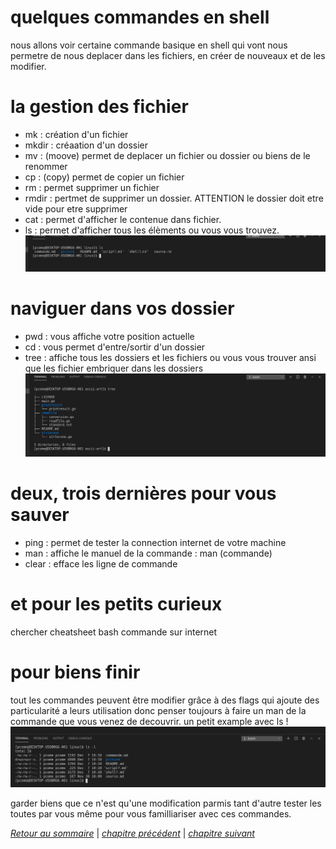# quelques commandes en shell
nous allons voir certaine commande basique en shell qui vont nous permetre de nous deplacer dans les fichiers, en créer de nouveaux et de les modifier.

# la gestion des fichier

- mk : création d'un fichier
- mkdir : créaation d'un dossier
- mv : (moove) permet de deplacer un fichier ou dossier ou biens de le renommer
- cp : (copy) permet de copier un fichier
- rm : permet supprimer un fichier
- rmdir : pertmet de supprimer un dossier. ATTENTION le dossier doit etre vide pour etre supprimer
- cat : permet d'afficher le contenue dans fichier.
- ls : permet d'afficher tous les élèments ou vous vous trouvez.
![tree](./picture/Screenshot_2020-12-07_10-09-47.png)

# naviguer dans vos dossier

- pwd : vous affiche votre position actuelle
- cd : vous permet d'entre/sortir d'un dossier 
- tree : affiche tous les dossiers et les fichiers ou vous vous trouver ansi que les fichier embriquer dans les dossiers
![tree](./picture/Screenshot_2020-12-07_09-49-18.png)

# deux, trois dernières pour vous sauver

- ping : permet de tester la connection internet de votre machine
- man : affiche le manuel de la commande : man (commande)
- clear : efface les ligne de commande

# et pour les petits curieux
chercher cheatsheet bash commande sur internet

# pour biens finir
tout les commandes peuvent être modifier grâce à des flags qui ajoute des particularité a leurs utilisation donc penser toujours à faire un man de la commande que vous venez de decouvrir. un petit example avec ls
!![petite demo](./picture/Screenshot_2020-12-07_10-16-11.png)

garder biens que ce n'est qu'une modification parmis tant d'autre tester les toutes par vous même pour vous familliariser avec ces commandes.

*[Retour au sommaire](./README.md)* | *[chapitre précédent](./https://github.com/lancelot260/linux/blob/main/shell%3F.md)* | *[chapitre suivant](https://github.com/lancelot260/linux/blob/main/commande.md)*
